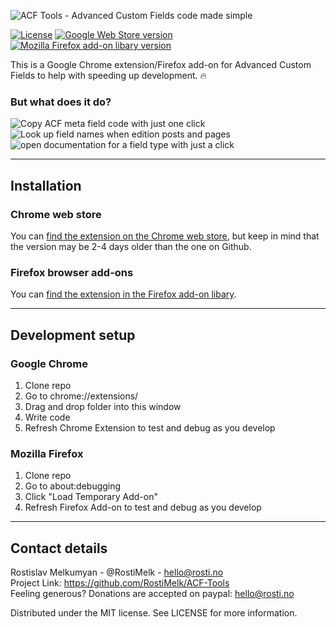 ![ACF Tools - Advanced Custom Fields code made simple](https://user-images.githubusercontent.com/25268506/79060144-bd7e0700-7c81-11ea-958f-4de9aff2bc01.jpg)

[![License](http://img.shields.io/:license-mit-semigreen.svg)](https://opensource.org/licenses/MIT)
[![Google Web Store version](https://img.shields.io/chrome-web-store/v/ogliegjmpalokmaaeckcdgbhdeedcnmf)](https://chrome.google.com/webstore/detail/acf-tools/ogliegjmpalokmaaeckcdgbhdeedcnmf)
[![Mozilla Firefox add-on libary version](https://img.shields.io/amo/v/ACF-Tools?color=orange)](https://addons.mozilla.org/en-US/firefox/addon/acf-tools/)

This is a Google Chrome extension/Firefox add-on for Advanced Custom Fields to help with speeding up development. 🔥

### But what does it do?

![Copy ACF meta field code with just one click](https://user-images.githubusercontent.com/25268506/79060055-14cfa780-7c81-11ea-8893-8f951471d4ac.jpg)
![Look up field names when edition posts and pages](https://user-images.githubusercontent.com/25268506/79060056-18fbc500-7c81-11ea-9b5a-b816fc116f14.jpg)
![open documentation for a field type with just a click](https://user-images.githubusercontent.com/25268506/79060057-19945b80-7c81-11ea-92c2-2fe46f8750cf.jpg)

---

## Installation

### Chrome web store

You can [find the extension on the Chrome web store](https://chrome.google.com/webstore/detail/acf-tools/ogliegjmpalokmaaeckcdgbhdeedcnmf), but keep in mind that the version may be 2-4 days older than the one on Github.

### Firefox browser add-ons

You can [find the extension in the Firefox add-on libary](https://addons.mozilla.org/en-US/firefox/addon/acf-tools/).

---

## Development setup

### Google Chrome

1. Clone repo
2. Go to chrome://extensions/
3. Drag and drop folder into this window
4. Write code
5. Refresh Chrome Extension to test and debug as you develop

### Mozilla Firefox

1. Clone repo
2. Go to about:debugging
3. Click "Load Temporary Add-on"
4. Refresh Firefox Add-on to test and debug as you develop

---

## Contact details

Rostislav Melkumyan - @RostiMelk - hello@rosti.no \
Project Link: https://github.com/RostiMelk/ACF-Tools \
Feeling generous? Donations are accepted on paypal: hello@rosti.no

Distributed under the MIT license. See LICENSE for more information.
